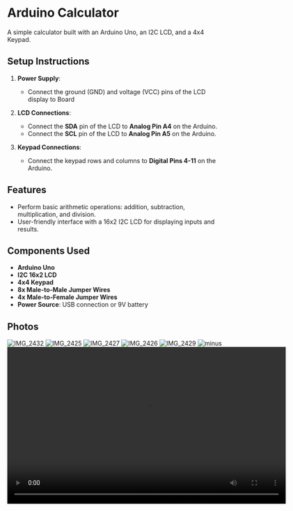 # Arduino Calculator

A simple calculator built with an Arduino Uno, an I2C LCD, and a 4x4 Keypad.

## Setup Instructions

1. **Power Supply**:
   - Connect the ground (GND) and voltage (VCC) pins of the LCD display to Board

2. **LCD Connections**:
   - Connect the **SDA** pin of the LCD to **Analog Pin A4** on the Arduino.
   - Connect the **SCL** pin of the LCD to **Analog Pin A5** on the Arduino.

3. **Keypad Connections**:
   - Connect the keypad rows and columns to **Digital Pins 4-11** on the Arduino.

## Features

- Perform basic arithmetic operations: addition, subtraction, multiplication, and division.
- User-friendly interface with a 16x2 I2C LCD for displaying inputs and results.

## Components Used

- **Arduino Uno**
- **I2C 16x2 LCD**
- **4x4 Keypad**
- **8x Male-to-Male Jumper Wires**
- **4x Male-to-Female Jumper Wires**
- **Power Source**: USB connection or 9V battery

## Photos
![IMG_2432](https://github.com/user-attachments/assets/6b6a8f3b-bde6-4a63-92a0-abff9704806c)
![IMG_2425](https://github.com/user-attachments/assets/9bbe0422-0d60-49cb-93dd-29703d5ca07b)
![IMG_2427](https://github.com/user-attachments/assets/4eaf2472-5cc9-458a-b2b9-787a6ec092a9)
![IMG_2426](https://github.com/user-attachments/assets/4c9c70a0-9677-460d-8082-474d781afa07)
![IMG_2429](https://github.com/user-attachments/assets/7dc8285f-d79d-4688-ae60-7dbbfd82db87)
![minus](https://github.com/user-attachments/assets/fb422f67-0bed-4543-b6e1-6d84eb28f630)
<video width="640" height="360" controls>
  <source src="https://github.com/Shonazenilok/Arduino-Calculator/raw/main/path-to-your-video.mp4" type="video/mp4">
  Your browser does not support the video tag.
</video>
